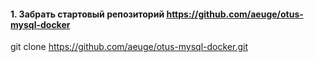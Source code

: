 #### 1. Забрать стартовый репозиторий https://github.com/aeuge/otus-mysql-docker  
git clone https://github.com/aeuge/otus-mysql-docker.git
![]()
